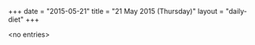 +++
date = "2015-05-21"
title = "21 May 2015 (Thursday)"
layout = "daily-diet"
+++

<p>&lt;no entries&gt;</p>